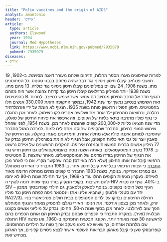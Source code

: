 ```yaml
---
title: "Polio vaccines and the origin of AIDS"
analyst: amantonio
header: 'איידס'
article:
  type: article
  authors: Elswood
  year: 1994
  journal: Med Hypotheses
  link: https://www.ncbi.nlm.nih.gov/pubmed/7935079
  pubmed: 7935079
diseases:
- איידס
---
```


למרות שחיסונים מיגרו מספר מחלות, הזיהום שלהם מעורר דאגה מסוימת. ב-1902, 19 תושבי פנג'אב קיבלו חיסון ניסיוני נגד דבר שהיה מזוהם בנבגי טטנוס. כל המחוסנים מתו. בשנת 1906, 24 שבויים בפיליפינים קיבלו חיסון ניסיוני נגד כולרה. 13 מהם מתו.
בשנת 1938 יותר ממיליון ברזילאים קיבלו חיסון נגד קדחת צהובה אשר היה מזוהם בהפטיטיס B. הנגיף חדר אל הרכב החיסון מנסיוב דם אנושי אשר שימש כמייצב. למרות זאת השימוש בנסיוב נמשך עד שנת 1942, ובמשך התקופה הזאת 330,000 אנשים חלו בהפטיטיס.
חיסון הפוליו הראשון פותח בשנת 1935. הנגיף לא הומת על ידי פורמלדהיד כהלכה, וכתוצאה מהחיסון ילד אחד מת ושלושה אחרים לקו בשיתוק.
לאחר מכן התגלה כי נגיף פוליו מתרבה בתאי כליות של הקופים, וזה איפשר את פיתוח החיסון של סאלק. מדי שנה הוציאו כליות ל-200,000 קופים שהומתו לאחר מכן.
בשנת 1954, לפני שהחל שימוש המוני בחיסון, התברר שהקופים שחוסנו מתחילים למות. למרבה המזל התברר שהסיבה למותם איננה פוליו אלא מחלה אחרת, והמדענים נאנחו בהקלה.
גם החיסון של סאבין יוצר על גבי תאי כליות הקופים, אבל הנגיף לא הומת בפורמלין. החיסון נבדק על 77 מיליון אנשים בברית המועצות ובמזרח אירופה.
המקרים הראשונים של איידס נרשמו ב-1978 בקרב הומוסקסואלים. באותה השנה נוסה בהומוסקסואלים גם חיסון חדש נגד הפטיטיס B. את הנגיף של החיסון בודדו מדמם של הומוסקסואלים. מאחר שהצוות הרפואי קיבל את אותו החיסון (שלא חלה באיידס) סברו שהקשר מקרי. אם כי לאחר מכן [התברר](https://www.ncbi.nlm.nih.gov/pubmed/7609679) כי הצוות הרפואי בכל זאת קיבל חיסון אחר.
ב-1983 התברר כי האיידס משתולל גם במרכז אפריקה. בנוסף, בשנת 1983 התברר כי קופים מתים ממחלה הדומה מאוד לאיידס. כעקרון מגיפות הקופים החלו עוד ב-1969, אך עד תחילת שנות ה-80 לא יחסו להם חשיבות. בקופי המקוק בודד נגיף שהיה דומה לנגיף ה-HIV ב-40%. נגיף זה נקרא SIV – הגיף כשל חיסוני בקופים.
בנוסף לסאלק ולסאבין, גם הילרי קופרובסקי ממכון וינסטאר ניסה לפתח חיסון נגד פוליו (יחד עם סטנלי פלוטקין, שהביא עלינו את RA27/3). תחילה החיסונים נבדקו על ילדים המטופלים בבית חולים פסיכיאטרי בניו יורק, ולאחר מכן בצפון אירלנד. את הניסוי האירי נאלצו להפסיק מאחר והנגיף המוחלש הפך שוב לוירולנטי. לאחר מכן בסוף שנות ה-50, החיסון נבדק על מיליוני אנשים בקונגו הבלגית (זאיר). במקרה התברר כי הכפרים שבהם נבדק החיסון הם אותם הכפרים בהם התגלה HIV לראשונה 30 שנה מאוחר יותר. הקונגו הבלגית התפרקה ב-1960, ואז פרצה שם מלחמת אזרחים, כך שאיש לא ביצע מעקב ארוך טווח על הילדים המחוסנים. קופרובסקי טען כי קיבל מארגון הבריאות העולמי אישור לבצע ניסויים קליניים, אך הארגון מכחיש זאת.
